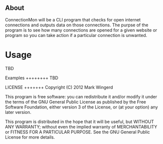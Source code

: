 About
-----
ConnectionMon will be a CLI program that checks for open internet connections
and outputs data on those connections.  The purpse of the program is to see how
many connections are opened for a given website or program so you can take
action if a particular connection is unwanted.

Usage
=====
TBD

Examples
++++++++
TBD

LICENSE
+++++++
Copyright (C) 2012 Mark Wingerd

This program is free software: you can redistribute it and/or modify
it under the terms of the GNU General Public License as published by
the Free Software Foundation, either version 3 of the License, or
(at your option) any later version.

This program is distributed in the hope that it will be useful,
but WITHOUT ANY WARRANTY; without even the implied warranty of
MERCHANTABILITY or FITNESS FOR A PARTICULAR PURPOSE.  See the
GNU General Public License for more details.